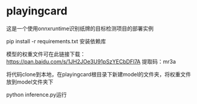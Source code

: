# playingcard
这是一个使用onnxruntime识别纸牌的目标检测项目的部署实例

pip install -r requirements.txt
安装依赖库

模型的权重文件可在此链接下载：https://pan.baidu.com/s/1JH2JOe3U91pSzYECbDFl7A 
提取码：mr3a

将代码clone到本地，在playingcard根目录下新建model的文件夹，将权重文件放到model文件夹下

python inference.py运行
